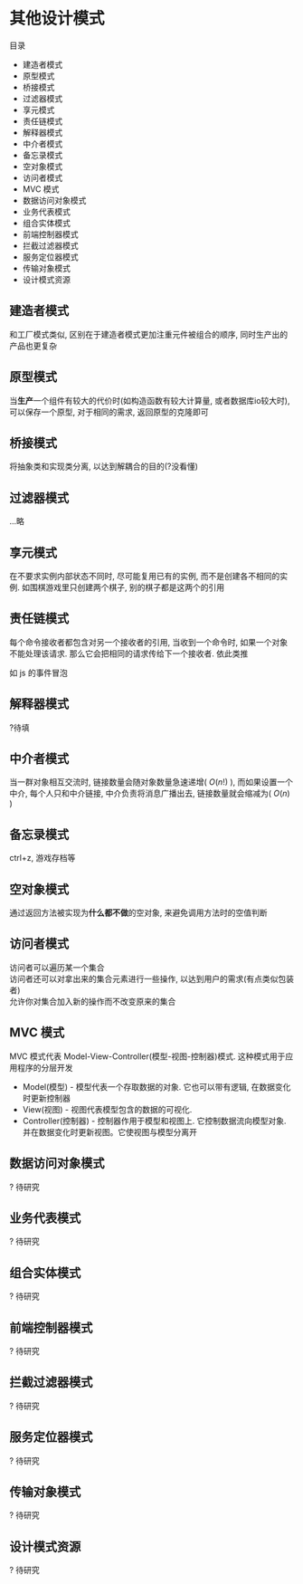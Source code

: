 
# 其他设计模式

目录

- 建造者模式
- 原型模式
- 桥接模式
- 过滤器模式
- 享元模式
- 责任链模式
- 解释器模式
- 中介者模式
- 备忘录模式
- 空对象模式
- 访问者模式
- MVC 模式
- 数据访问对象模式
- 业务代表模式
- 组合实体模式
- 前端控制器模式
- 拦截过滤器模式
- 服务定位器模式
- 传输对象模式
- 设计模式资源

## 建造者模式

和工厂模式类似, 区别在于建造者模式更加注重元件被组合的顺序, 同时生产出的产品也更复杂

## 原型模式

当**生产**一个组件有较大的代价时(如构造函数有较大计算量, 或者数据库io较大时), 可以保存一个原型, 对于相同的需求, 返回原型的克隆即可

## 桥接模式

将抽象类和实现类分离, 以达到解耦合的目的(?没看懂)

## 过滤器模式

...略

## 享元模式

在不要求实例内部状态不同时, 尽可能复用已有的实例, 而不是创建各不相同的实例. 如围棋游戏里只创建两个棋子, 别的棋子都是这两个的引用

## 责任链模式

每个命令接收者都包含对另一个接收者的引用, 当收到一个命令时, 如果一个对象不能处理该请求. 那么它会把相同的请求传给下一个接收者. 依此类推

如 js 的事件冒泡

## 解释器模式

?待填

## 中介者模式

当一群对象相互交流时, 链接数量会随对象数量急速递增( $O(n!)$ ), 而如果设置一个中介, 每个人只和中介链接, 中介负责将消息广播出去, 链接数量就会缩减为( $O(n)$ )

## 备忘录模式

ctrl+z, 游戏存档等

## 空对象模式

通过返回方法被实现为**什么都不做**的空对象, 来避免调用方法时的空值判断

## 访问者模式

访问者可以遍历某一个集合  
访问者还可以对拿出来的集合元素进行一些操作, 以达到用户的需求(有点类似包装者)  
允许你对集合加入新的操作而不改变原来的集合

## MVC 模式

MVC 模式代表 Model-View-Controller(模型-视图-控制器)模式. 这种模式用于应用程序的分层开发

- Model(模型) - 模型代表一个存取数据的对象. 它也可以带有逻辑, 在数据变化时更新控制器
- View(视图) - 视图代表模型包含的数据的可视化.
- Controller(控制器) - 控制器作用于模型和视图上. 它控制数据流向模型对象. 并在数据变化时更新视图。它使视图与模型分离开

## 数据访问对象模式

? 待研究

## 业务代表模式

? 待研究

## 组合实体模式

? 待研究

## 前端控制器模式

? 待研究

## 拦截过滤器模式

? 待研究

## 服务定位器模式

? 待研究

## 传输对象模式

? 待研究

## 设计模式资源

? 待研究
